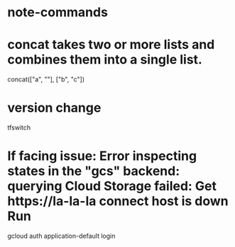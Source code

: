 # note-commands

# concat takes two or more lists and combines them into a single list.
concat(["a", ""], ["b", "c"])

# version change 
tfswitch 

# If facing issue: Error inspecting states in the "gcs" backend: querying Cloud Storage failed: Get https://la-la-la connect host is down Run
 gcloud auth application-default login
 